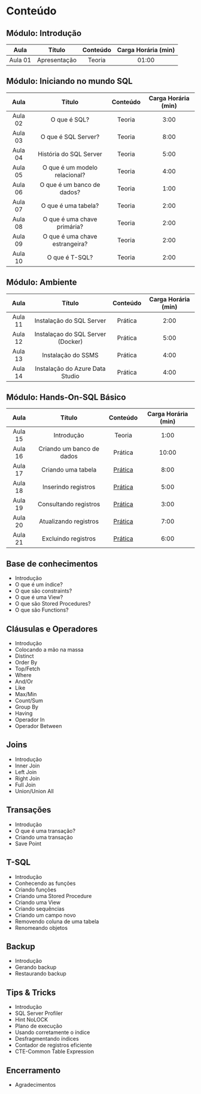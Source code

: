 # Conteúdo

## Módulo: Introdução

| **Aula** |  **Título**  | **Conteúdo** | **Carga Horária (min)** |
|:--------:|:------------:|:------------:|:-----------------------:|
| Aula 01  | Apresentação | Teoria       | 01:00                   |


## Módulo: Iniciando no mundo SQL

| **Aula** |           **Título**           | **Conteúdo** | **Carga Horária (min)** |
|:--------:|:------------------------------:|:------------:|:-----------------------:|
| Aula 02  | O que é SQL?                   | Teoria       | 3:00                    |
| Aula 03  | O que é SQL Server?            | Teoria       | 8:00                    |
| Aula 04  | História do SQL Server         | Teoria       | 5:00                    |
| Aula 05  | O que é um modelo relacional?  | Teoria       | 4:00                    |
| Aula 06  | O que é um banco de dados?     | Teoria       | 1:00                    |
| Aula 07  | O que é uma tabela?            | Teoria       | 2:00                    |
| Aula 08  | O que é uma chave primária?    | Teoria       | 2:00                    |
| Aula 09  | O que é uma chave estrangeira? | Teoria       | 2:00                    |
| Aula 10  | O que é T-SQL?                 | Teoria       | 2:00                    |


## Módulo: Ambiente

| **Aula** |             **Título**            | **Conteúdo** | **Carga Horária (min)** |
|:--------:|:---------------------------------:|:------------:|:-----------------------:|
| Aula 11  | Instalação do SQL Server          | Prática      | 2:00                    |
| Aula 12  | Instalaçao do SQL Server (Docker) | Prática      | 5:00                    |
| Aula 13  | Instalação do SSMS                | Prática      | 4:00                    |
| Aula 14  | Instalação do Azure Data Studio   | Prática      | 4:00                    |


## Módulo: Hands-On-SQL Básico

| **Aula** |         **Título**        |                                **Conteúdo**                                | **Carga Horária (min)** |
|:--------:|:-------------------------:|:--------------------------------------------------------------------------:|:-----------------------:|
| Aula 15  | Introdução                | Teoria                                                                     | 1:00                    |
| Aula 16  | Criando um banco de dados | Prática                                                                    | 10:00                   |
| Aula 17  | Criando uma tabela        | [Prática](./Scripts/Aula%2017%20-%20Criando%20um%20banco%20de%20dados.sql) | 8:00                    |
| Aula 18  | Inserindo registros       | [Prática](./Scripts/Aula%2018%20-%20Criando%20uma%20tabela.sql)            | 5:00                    |
| Aula 19  | Consultando registros     | [Prática](./Scripts/Aula%2019%20-%20Inserindo%20registros.sql)             | 3:00                    |
| Aula 20  | Atualizando registros     | [Prática](./Scripts/Aula%2020%20-%20Consultando%20registros.sql)           | 7:00                    |
| Aula 21  | Excluindo registros       | [Prática](./Scripts/Aula%2021%20-%20Atualizando%20registros.sql)           | 6:00                    |


## Base de conhecimentos

- Introdução
- O que é um índice?
- O que são constraints?
- O que é uma View?
- O que são Stored Procedures?
- O que são Functions?


## Cláusulas e Operadores

- Introdução
- Colocando a mão na massa
- Distinct
- Order By
- Top/Fetch
- Where
- And/Or
- Like
- Max/Min
- Count/Sum
- Group By
- Having
- Operador In
- Operador Between


## Joins

- Introdução
- Inner Join
- Left Join
- Right Join
- Full Join
- Union/Union All


## Transações

- Introdução
- O que é uma transação?
- Criando uma transação
- Save Point



## T-SQL

- Introdução
- Conhecendo as funções
- Criando funções
- Criando uma Stored Procedure
- Criando uma View
- Criando sequências
- Criando um campo novo
- Removendo coluna de uma tabela
- Renomeando objetos


## Backup

- Introdução
- Gerando backup
- Restaurando backup


## Tips & Tricks

- Introdução
- SQL Server Profiler
- Hint NoLOCK
- Plano de execução
- Usando corretamente o índice
- Desfragmentando índices
- Contador de registros eficiente
- CTE-Common Table Expression

## Encerramento

- Agradecimentos